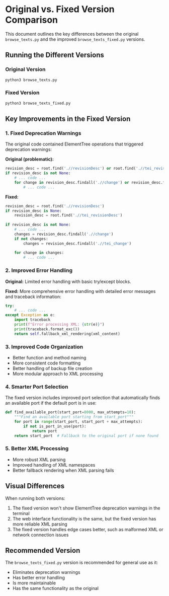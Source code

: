 # Original vs. Fixed Version Comparison

This document outlines the key differences between the original `browse_texts.py` and the improved `browse_texts_fixed.py` versions.

## Running the Different Versions

### Original Version
```bash
python3 browse_texts.py
```

### Fixed Version
```bash
python3 browse_texts_fixed.py
```

## Key Improvements in the Fixed Version

### 1. Fixed Deprecation Warnings

The original code contained ElementTree operations that triggered deprecation warnings:

**Original (problematic):**
```python
revision_desc = root.find('.//revisionDesc') or root.find('.//tei_revisionDesc')
if revision_desc is not None:
    # ... code ...
    for change in revision_desc.findall('.//change') or revision_desc.findall('.//tei_change'):
        # ... code ...
```

**Fixed:**
```python
revision_desc = root.find('.//revisionDesc')
if revision_desc is None:
    revision_desc = root.find('.//tei_revisionDesc')
    
if revision_desc is not None:
    # ... code ...
    changes = revision_desc.findall('.//change')
    if not changes:
        changes = revision_desc.findall('.//tei_change')
        
    for change in changes:
        # ... code ...
```

### 2. Improved Error Handling

**Original:**
Limited error handling with basic try/except blocks.

**Fixed:**
More comprehensive error handling with detailed error messages and traceback information:

```python
try:
    # ... code ...
except Exception as e:
    import traceback
    print(f"Error processing XML: {str(e)}")
    print(traceback.format_exc())
    return self.fallback_xml_rendering(xml_content)
```

### 3. Improved Code Organization

- Better function and method naming
- More consistent code formatting
- Better handling of backup file creation
- More modular approach to XML processing

### 4. Smarter Port Selection

The fixed version includes improved port selection that automatically finds an available port if the default port is in use:

```python
def find_available_port(start_port=8000, max_attempts=10):
    """Find an available port starting from start_port"""
    for port in range(start_port, start_port + max_attempts):
        if not is_port_in_use(port):
            return port
    return start_port  # Fallback to the original port if none found
```

### 5. Better XML Processing

- More robust XML parsing
- Improved handling of XML namespaces
- Better fallback rendering when XML parsing fails

## Visual Differences

When running both versions:

1. The fixed version won't show ElementTree deprecation warnings in the terminal
2. The web interface functionality is the same, but the fixed version has more reliable XML parsing
3. The fixed version handles edge cases better, such as malformed XML or network connection issues

## Recommended Version

The `browse_texts_fixed.py` version is recommended for general use as it:
- Eliminates deprecation warnings
- Has better error handling
- Is more maintainable
- Has the same functionality as the original 